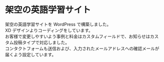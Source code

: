 # 架空の英語学習サイト

架空の英語学習サイトを WordPress で構築しました。  
XD デザインよりコーディングをしています。  
お客様で変更しやすいよう事例と料金はカスタムフィールドで、お知らせはカスタム投稿タイプで対応しました。  
コンタクトフォームも送信および、入力されたメールアドレスへの確認メールが届くよう設定しています。
